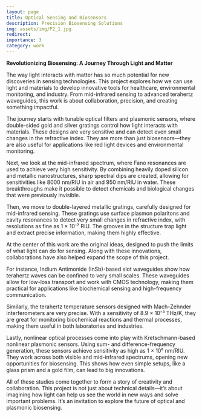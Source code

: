 ```yaml
---
layout: page
title: Optical Sensing and Biosensors
description: Precision Biosensing Solutions
img: assets/img/P2_1.jpg
redirect:
importance: 3
category: work
---
```

<strong> Revolutionizing Biosensing: A Journey Through Light and Matter </strong>

The way light interacts with matter has so much potential for new discoveries in sensing technologies. This project explores how we can use light and materials to develop innovative tools for healthcare, environmental monitoring, and industry. From mid-infrared sensing to advanced terahertz waveguides, this work is about collaboration, precision, and creating something impactful.

The journey starts with tunable optical filters and plasmonic sensors, where double-sided gold and silver gratings control how light interacts with materials. These designs are very sensitive and can detect even small changes in the refractive index. They are more than just biosensors—they are also useful for applications like red light devices and environmental monitoring.

Next, we look at the mid-infrared spectrum, where Fano resonances are used to achieve very high sensitivity. By combining heavily doped silicon and metallic nanostructures, sharp spectral dips are created, allowing for sensitivities like 8000 nm/RIU in air and 950 nm/RIU in water. These breakthroughs make it possible to detect chemicals and biological changes that were previously invisible.

Then, we move to double-layered metallic gratings, carefully designed for mid-infrared sensing. These gratings use surface plasmon polaritons and cavity resonances to detect very small changes in refractive index, with resolutions as fine as 1 × 10⁻⁷ RIU. The grooves in the structure trap light and extract precise information, making them highly effective.

At the center of this work are the original ideas, designed to push the limits of what light can do for sensing. Along with these innovations, collaborations have also helped expand the scope of this project.

For instance, Indium Antimonide (InSb)-based slot waveguides show how terahertz waves can be confined to very small scales. These waveguides allow for low-loss transport and work with CMOS technology, making them practical for applications like biochemical sensing and high-frequency communication.

Similarly, the terahertz temperature sensors designed with Mach-Zehnder interferometers are very precise. With a sensitivity of 8.9 × 10⁻³ THz/K, they are great for monitoring biochemical reactions and thermal processes, making them useful in both laboratories and industries.

Lastly, nonlinear optical processes come into play with Kretschmann-based nonlinear plasmonic sensors. Using sum- and difference-frequency generation, these sensors achieve sensitivity as high as 1 × 10⁶ nm/RIU. They work across both visible and mid-infrared spectrums, opening new opportunities for biosensing. This shows how even simple setups, like a glass prism and a gold film, can lead to big innovations.

All of these studies come together to form a story of creativity and collaboration. This project is not just about technical details—it’s about imagining how light can help us see the world in new ways and solve important problems. It’s an invitation to explore the future of optical and plasmonic biosensing.
